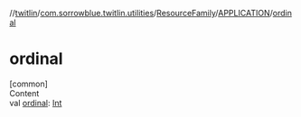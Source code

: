 //[twitlin](../../../index.md)/[com.sorrowblue.twitlin.utilities](../../index.md)/[ResourceFamily](../index.md)/[APPLICATION](index.md)/[ordinal](ordinal.md)



# ordinal  
[common]  
Content  
val [ordinal](ordinal.md): [Int](https://kotlinlang.org/api/latest/jvm/stdlib/kotlin/-int/index.html)  



